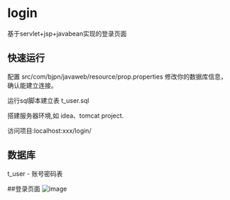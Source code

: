 # login
基于servlet+jsp+javabean实现的登录页面
## 快速运行
配置 src/com/bjpn/javaweb/resource/prop.properties 修改你的数据库信息，确认能建立连接。

运行sql脚本建立表 t_user.sql

搭建服务器环境,如 idea、tomcat project.

访问项目:localhost:xxx/login/

## 数据库
t_user - 账号密码表

##登录页面
![image](https://user-images.githubusercontent.com/94953171/144235913-48668640-cbfc-45a3-905e-f8702317e4a0.png)

